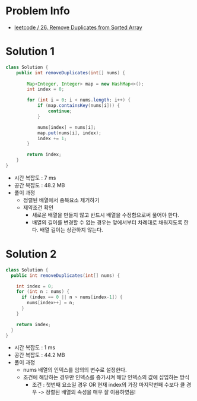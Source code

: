 # Problem Info

- [leetcode / 26. Remove Duplicates from Sorted Array](https://leetcode.com/problems/remove-duplicates-from-sorted-array/)

# Solution 1

```java
class Solution {
    public int removeDuplicates(int[] nums) {
        
        Map<Integer, Integer> map = new HashMap<>();
        int index = 0;

        for (int i = 0; i < nums.length; i++) {
            if (map.containsKey(nums[i])) {
                continue;
            }

            nums[index] = nums[i];
            map.put(nums[i], index);
            index += 1;
        }

        return index;
    }
}
```

- 시간 복잡도 : 7 ms
- 공간 복잡도 : 48.2 MB
- 풀이 과정
  - 정렬된 배열에서 중복요소 제거하기
  - 제약조건 확인
    - 새로운 배열을 만들지 않고 반드시 배열을 수정함으로써 풀어야 한다. 
    - 배열의 길이를 변경할 수 없는 경우는 앞에서부터 차례대로 채워지도록 한다. 배열 길이는 상관하지 않는다. 

# Solution 2

```java
class Solution {
  public int removeDuplicates(int[] nums) {

    int index = 0;
    for (int n : nums) {
      if (index == 0 || n > nums[index-1]) {
        nums[index++] = n;
      }
    }

    return index;
  }
}
```

- 시간 복잡도 : 1 ms
- 공간 복잡도 : 44.2 MB
- 풀이 과정
  - nums 배열의 인덱스를 임의의 변수로 설정한다. 
  - 조건에 해당하는 경우만 인덱스를 증가시켜 해당 인덱스의 값에 삽입하는 방식
    - 조건 : 첫번째 요소일 경우 OR 현재 index의 가장 마지막번째 수보다 클 경우 -> 정렬된 배열의 속성을 매우 잘 이용하였음! 
